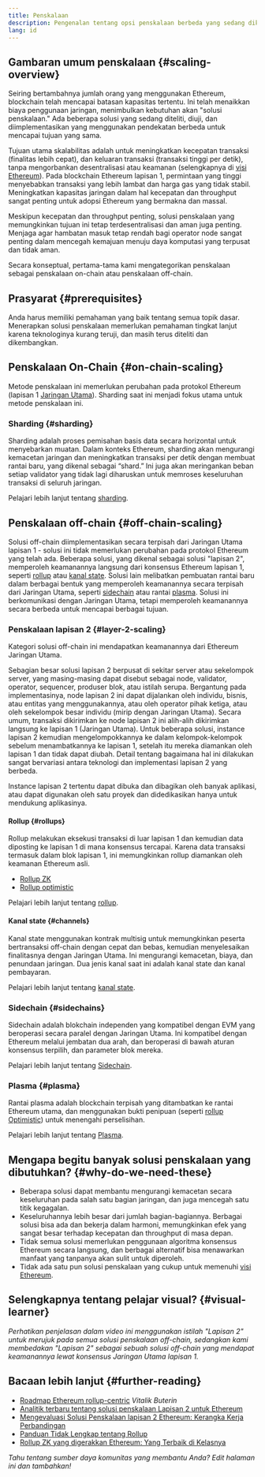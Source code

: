 ```yaml
---
title: Penskalaan
description: Pengenalan tentang opsi penskalaan berbeda yang sedang dikembangkan saat ini oleh komunitas Ethereum.
lang: id
---
```


## Gambaran umum penskalaan {#scaling-overview}

Seiring bertambahnya jumlah orang yang menggunakan Ethereum, blockchain telah mencapai batasan kapasitas tertentu. Ini telah menaikkan biaya penggunaan jaringan, menimbulkan kebutuhan akan "solusi penskalaan." Ada beberapa solusi yang sedang diteliti, diuji, dan diimplementasikan yang menggunakan pendekatan berbeda untuk mencapai tujuan yang sama.

Tujuan utama skalabilitas adalah untuk meningkatkan kecepatan transaksi (finalitas lebih cepat), dan keluaran transaksi (transaksi tinggi per detik), tanpa mengorbankan desentralisasi atau keamanan (selengkapnya di [visi Ethereum](/roadmap/vision/)). Pada blockchain Ethereum lapisan 1, permintaan yang tinggi menyebabkan transaksi yang lebih lambat dan harga gas yang tidak stabil. Meningkatkan kapasitas jaringan dalam hal kecepatan dan throughput sangat penting untuk adopsi Ethereum yang bermakna dan massal.

Meskipun kecepatan dan throughput penting, solusi penskalaan yang memungkinkan tujuan ini tetap terdesentralisasi dan aman juga penting. Menjaga agar hambatan masuk tetap rendah bagi operator node sangat penting dalam mencegah kemajuan menuju daya komputasi yang terpusat dan tidak aman.

Secara konseptual, pertama-tama kami mengategorikan penskalaan sebagai penskalaan on-chain atau penskalaan off-chain.

## Prasyarat {#prerequisites}

Anda harus memiliki pemahaman yang baik tentang semua topik dasar. Menerapkan solusi penskalaan memerlukan pemahaman tingkat lanjut karena teknologinya kurang teruji, dan masih terus diteliti dan dikembangkan.

## Penskalaan On-Chain {#on-chain-scaling}

Metode penskalaan ini memerlukan perubahan pada protokol Ethereum (lapisan 1 [Jaringan Utama](/glossary/#mainnet)). Sharding saat ini menjadi fokus utama untuk metode penskalaan ini.

### Sharding {#sharding}

Sharding adalah proses pemisahan basis data secara horizontal untuk menyebarkan muatan. Dalam konteks Ethereum, sharding akan mengurangi kemacetan jaringan dan meningkatkan transaksi per detik dengan membuat rantai baru, yang dikenal sebagai “shard.” Ini juga akan meringankan beban setiap validator yang tidak lagi diharuskan untuk memroses keseluruhan transaksi di seluruh jaringan.

Pelajari lebih lanjut tentang [sharding](/roadmap/danksharding/).

## Penskalaan off-chain {#off-chain-scaling}

Solusi off-chain diimplementasikan secara terpisah dari Jaringan Utama lapisan 1 - solusi ini tidak memerlukan perubahan pada protokol Ethereum yang telah ada. Beberapa solusi, yang dikenal sebagai solusi "lapisan 2", memperoleh keamanannya langsung dari konsensus Ethereum lapisan 1, seperti [rollup](/developers/docs/scaling/layer-2-rollups/) atau [kanal state](/developers/docs/scaling/state-channels/). Solusi lain melibatkan pembuatan rantai baru dalam berbagai bentuk yang memperoleh keamanannya secara terpisah dari Jaringan Utama, seperti [sidechain](#sidechains) atau rantai [plasma](#plasma). Solusi ini berkomunikasi dengan Jaringan Utama, tetapi memperoleh keamanannya secara berbeda untuk mencapai berbagai tujuan.

### Penskalaan lapisan 2 {#layer-2-scaling}

Kategori solusi off-chain ini mendapatkan keamanannya dari Ethereum Jaringan Utama.

Sebagian besar solusi lapisan 2 berpusat di sekitar server atau sekelompok server, yang masing-masing dapat disebut sebagai node, validator, operator, sequencer, produser blok, atau istilah serupa. Bergantung pada implementasinya, node lapisan 2 ini dapat dijalankan oleh individu, bisnis, atau entitas yang menggunakannya, atau oleh operator pihak ketiga, atau oleh sekelompok besar individu (mirip dengan Jaringan Utama). Secara umum, transaksi dikirimkan ke node lapisan 2 ini alih-alih dikirimkan langsung ke lapisan 1 (Jaringan Utama). Untuk beberapa solusi, instance lapisan 2 kemudian mengelompokkannya ke dalam kelompok-kelompok sebelum menambatkannya ke lapisan 1, setelah itu mereka diamankan oleh lapisan 1 dan tidak dapat diubah. Detail tentang bagaimana hal ini dilakukan sangat bervariasi antara teknologi dan implementasi lapisan 2 yang berbeda.

Instance lapisan 2 tertentu dapat dibuka dan dibagikan oleh banyak aplikasi, atau dapat digunakan oleh satu proyek dan didedikasikan hanya untuk mendukung aplikasinya.

#### Rollup {#rollups}

Rollup melakukan eksekusi transaksi di luar lapisan 1 dan kemudian data diposting ke lapisan 1 di mana konsensus tercapai. Karena data transaksi termasuk dalam blok lapisan 1, ini memungkinkan rollup diamankan oleh keamanan Ethereum asli.

- [Rollup ZK](/developers/docs/scaling/layer-2-rollups/#zk-rollups)
- [Rollup optimistic](/developers/docs/scaling/layer-2-rollups/#optimistic-rollups)

Pelajari lebih lanjut tentang [rollup](/developers/docs/scaling/layer-2-rollups/).

#### Kanal state {#channels}

Kanal state menggunakan kontrak multisig untuk memungkinkan peserta bertransaksi off-chain dengan cepat dan bebas, kemudian menyelesaikan finalitasnya dengan Jaringan Utama. Ini mengurangi kemacetan, biaya, dan penundaan jaringan. Dua jenis kanal saat ini adalah kanal state dan kanal pembayaran.

Pelajari lebih lanjut tentang [kanal state](/developers/docs/scaling/state-channels/).

### Sidechain {#sidechains}

Sidechain adalah blokchain independen yang kompatibel dengan EVM yang beroperasi secara paralel dengan Jaringan Utama. Ini kompatibel dengan Ethereum melalui jembatan dua arah, dan beroperasi di bawah aturan konsensus terpilih, dan parameter blok mereka.

Pelajari lebih lanjut tentang [Sidechain](/developers/docs/scaling/sidechains/).

### Plasma {#plasma}

Rantai plasma adalah blockchain terpisah yang ditambatkan ke rantai Ethereum utama, dan menggunakan bukti penipuan (seperti [rollup Optimistic](/developers/docs/scaling/layer-2-rollups/#optimistic-rollups)) untuk menengahi perselisihan.

Pelajari lebih lanjut tentang [Plasma](/developers/docs/scaling/plasma/).

## Mengapa begitu banyak solusi penskalaan yang dibutuhkan? {#why-do-we-need-these}

- Beberapa solusi dapat membantu mengurangi kemacetan secara keseluruhan pada salah satu bagian jaringan, dan juga mencegah satu titik kegagalan.
- Keseluruhannya lebih besar dari jumlah bagian-bagiannya. Berbagai solusi bisa ada dan bekerja dalam harmoni, memungkinkan efek yang sangat besar terhadap kecepatan dan throughput di masa depan.
- Tidak semua solusi memerlukan penggunaan algoritma konsensus Ethereum secara langsung, dan berbagai alternatif bisa menawarkan manfaat yang tanpanya akan sulit untuk diperoleh.
- Tidak ada satu pun solusi penskalaan yang cukup untuk memenuhi [visi Ethereum](/roadmap/vision/).

## Selengkapnya tentang pelajar visual? {#visual-learner}

<YouTube id="BgCgauWVTs0" />

_Perhatikan penjelasan dalam video ini menggunakan istilah "Lapisan 2" untuk merujuk pada semua solusi penskalaan off-chain, sedangkan kami membedakan "Lapisan 2" sebagai sebuah solusi off-chain yang mendapat keamanannya lewat konsensus Jaringan Utama lapisan 1._

## Bacaan lebih lanjut {#further-reading}

- [Roadmap Ethereum rollup-centric](https://ethereum-magicians.org/t/a-rollup-centric-ethereum-roadmap/4698) _Vitalik Buterin_
- [Analitik terbaru tentang solusi penskalaan Lapisan 2 untuk Ethereum](https://www.l2beat.com/)
- [Mengevaluasi Solusi Penskalaan lapisan 2 Ethereum: Kerangka Kerja Perbandingan](https://medium.com/matter-labs/evaluating-ethereum-l2-scaling-solutions-a-comparison-framework-b6b2f410f955)
- [Panduan Tidak Lengkap tentang Rollup](https://vitalik.eth.limo/general/2021/01/05/rollup.html)
- [Rollup ZK yang digerakkan Ethereum: Yang Terbaik di Kelasnya](https://hackmd.io/@canti/rkUT0BD8K)

_Tahu tentang sumber daya komunitas yang membantu Anda? Edit halaman ini dan tambahkan!_
